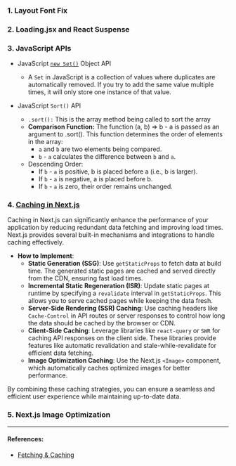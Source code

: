### 1. Layout Font Fix

### 2. Loading.jsx and React Suspense

### 3. JavaScript APIs

- JavaScript [`new Set()`](https://developer.mozilla.org/en-US/docs/Web/JavaScript/Reference/Global_Objects/Set) Object API
  - A `Set` in JavaScript is a collection of values where duplicates are automatically removed. If you try to add the same value multiple times, it will only store one instance of that value.
- JavaScript `Sort()` API

  - `.sort():` This is the array method being called to sort the array
  - **Comparison Function:** The function (a, b) => b - a is passed as an argument to .sort(). This function determines the order of elements in the array:
    - `a` and `b` are two elements being compared.
    - `b` - `a` calculates the difference between `b` and `a`.
  - Descending Order:
    - If `b` - `a` is positive, b is placed before a (i.e., b is larger).
    - If `b` - `a` is negative, a is placed before b.
    - If `b` - `a` is zero, their order remains unchanged.

### 4. [Caching in Next.js](https://nextjs.org/docs/app/deep-dive/caching)

Caching in Next.js can significantly enhance the performance of your application by reducing redundant data fetching and improving load times. Next.js provides several built-in mechanisms and integrations to handle caching effectively.

- **How to Implement**:
  - **Static Generation (SSG)**: Use `getStaticProps` to fetch data at build time. The generated static pages are cached and served directly from the CDN, ensuring fast load times.
  - **Incremental Static Regeneration (ISR)**: Update static pages at runtime by specifying a `revalidate` interval in `getStaticProps`. This allows you to serve cached pages while keeping the data fresh.
  - **Server-Side Rendering (SSR) Caching**: Use caching headers like `Cache-Control` in API routes or server responses to control how long the data should be cached by the browser or CDN.
  - **Client-Side Caching**: Leverage libraries like `react-query` or `SWR` for caching API responses on the client side. These libraries provide features like automatic revalidation and stale-while-revalidate for efficient data fetching.
  - **Image Optimization Caching**: Use the Next.js `<Image>` component, which automatically caches optimized images for better performance.

By combining these caching strategies, you can ensure a seamless and efficient user experience while maintaining up-to-date data.

### 5. Next.js Image Optimization

---

#### References:

- [Fetching & Caching](https://nextjs.org/docs/app/building-your-application/data-fetching/fetching)
